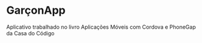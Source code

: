 # GarçonApp

Aplicativo trabalhado no livro Aplicações Móveis com Cordova e PhoneGap da Casa do Código
